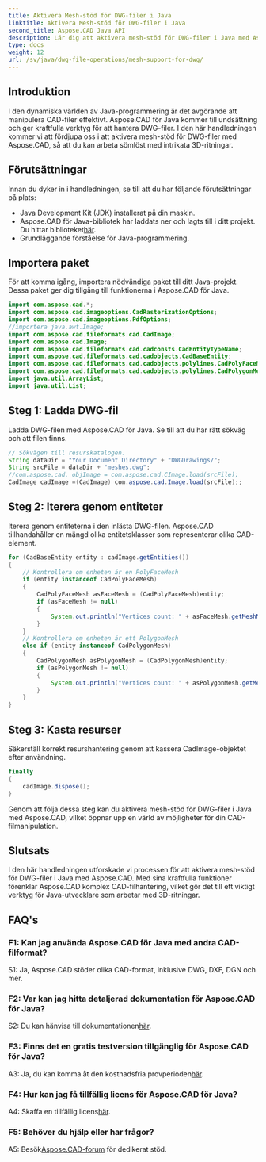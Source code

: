 ```yaml
---
title: Aktivera Mesh-stöd för DWG-filer i Java
linktitle: Aktivera Mesh-stöd för DWG-filer i Java
second_title: Aspose.CAD Java API
description: Lär dig att aktivera mesh-stöd för DWG-filer i Java med Aspose.CAD. Steg-för-steg-guide för sömlös 3D-ritningsmanipulation. #JavaProgrammering #CADFiles
type: docs
weight: 12
url: /sv/java/dwg-file-operations/mesh-support-for-dwg/
---
```

## Introduktion

I den dynamiska världen av Java-programmering är det avgörande att manipulera CAD-filer effektivt. Aspose.CAD för Java kommer till undsättning och ger kraftfulla verktyg för att hantera DWG-filer. I den här handledningen kommer vi att fördjupa oss i att aktivera mesh-stöd för DWG-filer med Aspose.CAD, så att du kan arbeta sömlöst med intrikata 3D-ritningar.

## Förutsättningar

Innan du dyker in i handledningen, se till att du har följande förutsättningar på plats:
- Java Development Kit (JDK) installerat på din maskin.
-  Aspose.CAD för Java-bibliotek har laddats ner och lagts till i ditt projekt. Du hittar biblioteket[här](https://releases.aspose.com/cad/java/).
- Grundläggande förståelse för Java-programmering.

## Importera paket

För att komma igång, importera nödvändiga paket till ditt Java-projekt. Dessa paket ger dig tillgång till funktionerna i Aspose.CAD för Java.

```java
import com.aspose.cad.*;
import com.aspose.cad.imageoptions.CadRasterizationOptions;
import com.aspose.cad.imageoptions.PdfOptions;
//importera java.awt.Image;
import com.aspose.cad.fileformats.cad.CadImage;
import com.aspose.cad.Image;
import com.aspose.cad.fileformats.cad.cadconsts.CadEntityTypeName;
import com.aspose.cad.fileformats.cad.cadobjects.CadBaseEntity;
import com.aspose.cad.fileformats.cad.cadobjects.polylines.CadPolyFaceMesh;
import com.aspose.cad.fileformats.cad.cadobjects.polylines.CadPolygonMesh;
import java.util.ArrayList;
import java.util.List;

```

## Steg 1: Ladda DWG-fil

Ladda DWG-filen med Aspose.CAD för Java. Se till att du har rätt sökväg och att filen finns.

```java
// Sökvägen till resurskatalogen.
String dataDir = "Your Document Directory" + "DWGDrawings/";
String srcFile = dataDir + "meshes.dwg";
//com.aspose.cad. objImage = com.aspose.cad.CImage.load(srcFile);
CadImage cadImage =(CadImage) com.aspose.cad.Image.load(srcFile);;
```

## Steg 2: Iterera genom entiteter

Iterera genom entiteterna i den inlästa DWG-filen. Aspose.CAD tillhandahåller en mängd olika entitetsklasser som representerar olika CAD-element.

```java
for (CadBaseEntity entity : cadImage.getEntities())
{
    // Kontrollera om enheten är en PolyFaceMesh
    if (entity instanceof CadPolyFaceMesh)
    {
        CadPolyFaceMesh asFaceMesh = (CadPolyFaceMesh)entity;
        if (asFaceMesh != null)
        {
            System.out.println("Vertices count: " + asFaceMesh.getMeshMVertexCount());
        }
    }
    // Kontrollera om enheten är ett PolygonMesh
    else if (entity instanceof CadPolygonMesh)
    {
        CadPolygonMesh asPolygonMesh = (CadPolygonMesh)entity;
        if (asPolygonMesh != null)
        {
            System.out.println("Vertices count: " + asPolygonMesh.getMeshMVertexCount());
        }
    }
}
```

## Steg 3: Kasta resurser

Säkerställ korrekt resurshantering genom att kassera CadImage-objektet efter användning.

```java
finally
{
    cadImage.dispose();
}
```

Genom att följa dessa steg kan du aktivera mesh-stöd för DWG-filer i Java med Aspose.CAD, vilket öppnar upp en värld av möjligheter för din CAD-filmanipulation.

## Slutsats

I den här handledningen utforskade vi processen för att aktivera mesh-stöd för DWG-filer i Java med Aspose.CAD. Med sina kraftfulla funktioner förenklar Aspose.CAD komplex CAD-filhantering, vilket gör det till ett viktigt verktyg för Java-utvecklare som arbetar med 3D-ritningar.

## FAQ's

### F1: Kan jag använda Aspose.CAD för Java med andra CAD-filformat?

S1: Ja, Aspose.CAD stöder olika CAD-format, inklusive DWG, DXF, DGN och mer.

### F2: Var kan jag hitta detaljerad dokumentation för Aspose.CAD för Java?

 S2: Du kan hänvisa till dokumentationen[här](https://reference.aspose.com/cad/java/).

### F3: Finns det en gratis testversion tillgänglig för Aspose.CAD för Java?

 A3: Ja, du kan komma åt den kostnadsfria provperioden[här](https://releases.aspose.com/).

### F4: Hur kan jag få tillfällig licens för Aspose.CAD för Java?

 A4: Skaffa en tillfällig licens[här](https://purchase.aspose.com/temporary-license/).

### F5: Behöver du hjälp eller har frågor?

A5: Besök[Aspose.CAD-forum](https://forum.aspose.com/c/cad/19) för dedikerat stöd.